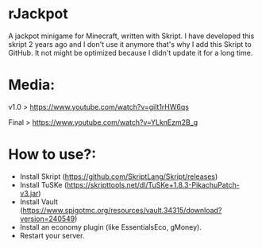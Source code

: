 # rJackpot
A jackpot minigame for Minecraft, written with Skript. I have developed this skript 2 years ago and I don't use it anymore that's why I add this Skript to GitHub. It not might be optimized because I didn't update it for a long time.

# Media:
v1.0 > https://www.youtube.com/watch?v=gilt1rHW6qs

Final > https://www.youtube.com/watch?v=YLknEzm2B_g

# How to use?:
- Install Skript (https://github.com/SkriptLang/Skript/releases)
- Install TuSKe (https://skripttools.net/dl/TuSKe+1.8.3-PikachuPatch-v3.jar) 
- Install Vault (https://www.spigotmc.org/resources/vault.34315/download?version=240549)
- Install an economy plugin (like EssentialsEco, gMoney).
- Restart your server.
